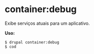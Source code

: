 # container:debug
Exibe serviços atuais para um aplicativo.

**Uso:**
```
$ drupal container:debug 
$ cod  
```
